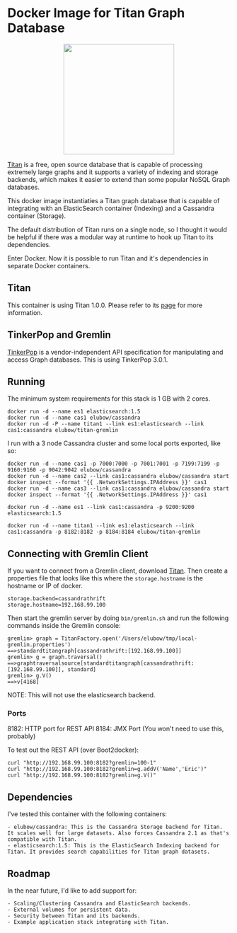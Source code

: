 # Docker Image for Titan Graph Database

<p align="center"><img src="https://raw.githubusercontent.com/elubow/titan-gremlin/master/titan-docker-logo.png" width="250"></p>

[Titan](http://titandb.io/) is a free, open source database that is capable of processing
extremely large graphs and it supports a variety of indexing and storage backends,
which makes it easier to extend than some popular NoSQL Graph databases.

This docker image instantiaties a Titan graph database that is capable of
integrating with an ElasticSearch container (Indexing) and a Cassandra container (Storage).

The default distribution of Titan runs on a single node, so I thought it would be helpful
if there was a modular way at runtime to hook up Titan to its dependencies.

Enter Docker. Now it is possible to run Titan and it's dependencies in separate Docker containers.

## Titan

This container is using Titan 1.0.0. Please refer to
its [page](https://github.com/thinkaurelius/titan/wiki/Downloads) for more information.

## TinkerPop and Gremlin

[TinkerPop](http://www.tinkerpop.com/) is a vendor-independent API specification for
manipulating and access Graph databases. This is using TinkerPop 3.0.1.

## Running

The minimum system requirements for this stack is 1 GB with 2 cores.

```
docker run -d --name es1 elasticsearch:1.5
docker run -d --name cas1 elubow/cassandra
docker run -d -P --name titan1 --link es1:elasticsearch --link cas1:cassandra elubow/titan-gremlin
```

I run with a 3 node Cassandra cluster and some local ports exported, like so:

```
docker run -d --name cas1 -p 7000:7000 -p 7001:7001 -p 7199:7199 -p 9160:9160 -p 9042:9042 elubow/cassandra
docker run -d --name cas2 --link cas1:cassandra elubow/cassandra start docker inspect --format '{{ .NetworkSettings.IPAddress }}' cas1
docker run -d --name cas3 --link cas1:cassandra elubow/cassandra start docker inspect --format '{{ .NetworkSettings.IPAddress }}' cas1

docker run -d --name es1 --link cas1:cassandra -p 9200:9200 elasticsearch:1.5

docker run -d --name titan1 --link es1:elasticsearch --link cas1:cassandra -p 8182:8182 -p 8184:8184 elubow/titan-gremlin
```

## Connecting with Gremlin Client

If you want to connect from a Gremlin client, download [Titan](http://s3.thinkaurelius.com/downloads/titan/titan-1.0.0-hadoop1.zip).
Then create a properties file that looks like this where the `storage.hostname` is the hostname or IP of docker.

```
storage.backend=cassandrathrift
storage.hostname=192.168.99.100
```

Then start the gremlin server by doing `bin/gremlin.sh` and run the following commands inside the Gremlin console:

```
gremlin> graph = TitanFactory.open('/Users/elubow/tmp/local-gremlin.properties')
==>standardtitangraph[cassandrathrift:[192.168.99.100]]
gremlin> g = graph.traversal()
==>graphtraversalsource[standardtitangraph[cassandrathrift:[192.168.99.100]], standard]
gremlin> g.V()
==>v[4168]
```

NOTE: This will not use the elasticsearch backend.

### Ports

8182: HTTP port for REST API
8184: JMX Port (You won't need to use this, probably)

To test out the REST API (over Boot2docker):

```
curl "http://192.168.99.100:8182?gremlin=100-1"
curl "http://192.168.99.100:8182?gremlin=g.addV('Name','Eric')"
curl "http://192.168.99.100:8182?gremlin=g.V()"
```

## Dependencies

I've tested this container with the following containers:

	- elubow/cassandra: This is the Cassandra Storage backend for Titan. It scales well for large datasets. Also forces Cassandra 2.1 as that's compatible with Titan.
	- elasticsearch:1.5: This is the ElasticSearch Indexing backend for Titan. It provides search capabilities for Titan graph datasets.

## Roadmap

In the near future, I'd like to add support for:

	- Scaling/Clustering Cassandra and ElasticSearch backends.
	- External volumes for persistent data.
	- Security between Titan and its backends.
	- Example application stack integrating with Titan.

